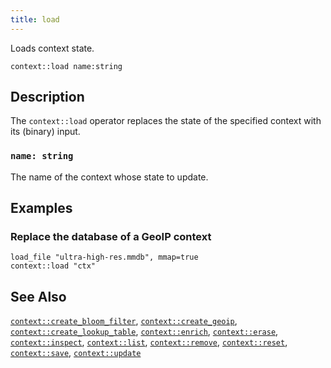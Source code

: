 ```yaml
---
title: load
---
```


Loads context state.

```tql
context::load name:string
```

## Description

The `context::load` operator replaces the state of the specified context with
its (binary) input.

### `name: string`

The name of the context whose state to update.

## Examples

### Replace the database of a GeoIP context

```tql
load_file "ultra-high-res.mmdb", mmap=true
context::load "ctx"
```

## See Also

[`context::create_bloom_filter`](create_bloom_filter),
[`context::create_geoip`](create_geoip),
[`context::create_lookup_table`](create_lookup_table),
[`context::enrich`](enrich),
[`context::erase`](erase),
[`context::inspect`](inspect),
[`context::list`](list),
[`context::remove`](remove),
[`context::reset`](reset),
[`context::save`](save),
[`context::update`](update)
